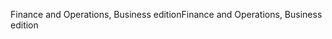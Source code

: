 <span data-ttu-id="46dda-101">Finance and Operations, Business edition</span><span class="sxs-lookup"><span data-stu-id="46dda-101">Finance and Operations, Business edition</span></span>